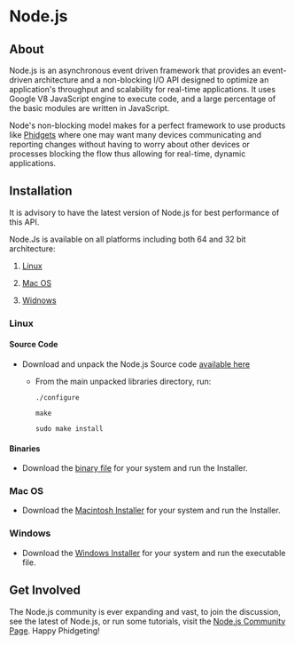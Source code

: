 # Node.js

## About


Node.js is an asynchronous event driven framework that provides an event-driven architecture and a non-blocking I/O API designed to optimize an application's throughput and scalability for real-time applications. It uses Google V8 JavaScript engine to execute code, and a large percentage of the basic modules are written in JavaScript.  

Node's non-blocking model makes for a perfect framework to use products like [Phidgets](http://www.phidgets.com/) where one may want many devices communicating and reporting changes without having to worry about other devices or processes blocking the flow thus allowing for real-time, dynamic applications.

## Installation
It is advisory to have the latest version of Node.js for best performance of this API.

Node.Js is available on all platforms including both 64 and 32 bit architecture:


1. [Linux](https://nodejs.org/en/)

2. [Mac OS](https://nodejs.org/en/)

3. [Widnows](https://nodejs.org/en/)

### Linux
#### Source Code
* Download and unpack the Node.js Source code [available here](https://nodejs.org/en/download/)
    * From the main unpacked libraries directory, run:

        `./configure`

        `make`

        `sudo make install`

#### Binaries
* Download the [binary file](https://nodejs.org/en/download/) for your system and run the Installer.

### Mac OS
* Download the [Macintosh Installer](https://nodejs.org/en/download/) for your system and run the Installer.

### Windows
* Download the [Windows Installer](https://nodejs.org/en/download/) for your system and run the executable file.

## Get Involved

The Node.js community is ever expanding and vast, to join the discussion, see the latest of Node.js, or run some tutorials, visit the [Node.js Community Page](https://nodejs.org/en/get-involved/). Happy Phidgeting!
